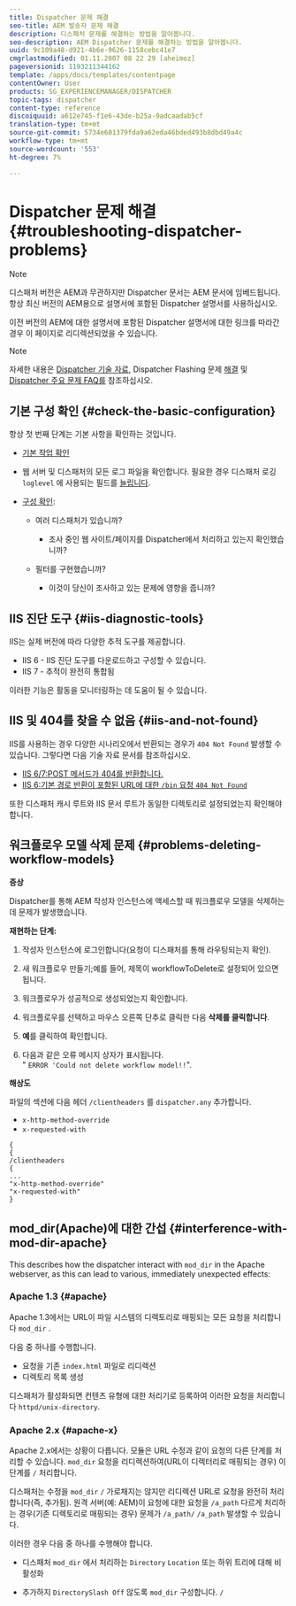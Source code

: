 ```yaml
---
title: Dispatcher 문제 해결
seo-title: AEM 발송자 문제 해결
description: 디스패처 문제를 해결하는 방법을 알아봅니다.
seo-description: AEM Dispatcher 문제를 해결하는 방법을 알아봅니다.
uuid: 9c109a48-d921-4b6e-9626-1158cebc41e7
cmgrlastmodified: 01.11.2007 08 22 29 [aheimoz]
pageversionid: 1193211344162
template: /apps/docs/templates/contentpage
contentOwner: User
products: SG_EXPERIENCEMANAGER/DISPATCHER
topic-tags: dispatcher
content-type: reference
discoiquuid: a612e745-f1e6-43de-b25a-9adcaadab5cf
translation-type: tm+mt
source-git-commit: 5734e601379fda9a62eda46bded493b8dbd49a4c
workflow-type: tm+mt
source-wordcount: '553'
ht-degree: 7%

---
```



# Dispatcher 문제 해결 {#troubleshooting-dispatcher-problems}

>[!NOTE]
>
>디스패처 버전은 AEM과 무관하지만 Dispatcher 문서는 AEM 문서에 임베드됩니다. 항상 최신 버전의 AEM용으로 설명서에 포함된 Dispatcher 설명서를 사용하십시오.
>
>이전 버전의 AEM에 대한 설명서에 포함된 Dispatcher 설명서에 대한 링크를 따라간 경우 이 페이지로 리디렉션되었을 수 있습니다.

>[!NOTE]
>
>자세한 내용은 [Dispatcher 기술 자료](https://helpx.adobe.com/cq/kb/index/dispatcher.html), Dispatcher Flashing 문제 [해결](https://helpx.adobe.com/adobe-cq/kb/troubleshooting-dispatcher-flushing-issues.html) 및 [Dispatcher 주요 문제 FAQ를](dispatcher-faq.md) 참조하십시오.

## 기본 구성 확인 {#check-the-basic-configuration}

항상 첫 번째 단계는 기본 사항을 확인하는 것입니다.

* [기본 작업 확인](#ConfirmBasicOperation)
* 웹 서버 및 디스패처의 모든 로그 파일을 확인합니다. 필요한 경우 디스패처 로깅 `loglevel` 에 사용되는 필드를 [늘립니다](#Logging).

* [구성 확인](#ConfiguringtheDispatcher):

   * 여러 디스패처가 있습니까?

      * 조사 중인 웹 사이트/페이지를 Dispatcher에서 처리하고 있는지 확인했습니까?
   * 필터를 구현했습니까?

      * 이것이 당신이 조사하고 있는 문제에 영향을 줍니까?


## IIS 진단 도구 {#iis-diagnostic-tools}

IIS는 실제 버전에 따라 다양한 추적 도구를 제공합니다.

* IIS 6 - IIS 진단 도구를 다운로드하고 구성할 수 있습니다.
* IIS 7 - 추적이 완전히 통합됨

이러한 기능은 활동을 모니터링하는 데 도움이 될 수 있습니다.

## IIS 및 404를 찾을 수 없음 {#iis-and-not-found}

IIS를 사용하는 경우 다양한 시나리오에서 반환되는 경우가 `404 Not Found` 발생할 수 있습니다. 그렇다면 다음 기술 자료 문서를 참조하십시오.

* [IIS 6/7:POST 메서드가 404를 반환합니다.](https://helpx.adobe.com/dispatcher/kb/IIS6IsapiFilters.html)
* [IIS 6:기본 경로 반환이 포함된 URL에 대한 `/bin` 요청 `404 Not Found`](https://helpx.adobe.com/dispatcher/kb/RequestsToBinDirectoryFailInIIS6.html)

또한 디스패처 캐시 루트와 IIS 문서 루트가 동일한 디렉토리로 설정되었는지 확인해야 합니다.

## 워크플로우 모델 삭제 문제 {#problems-deleting-workflow-models}

**증상**

Dispatcher를 통해 AEM 작성자 인스턴스에 액세스할 때 워크플로우 모델을 삭제하는 데 문제가 발생했습니다.

**재현하는 단계:**

1. 작성자 인스턴스에 로그인합니다(요청이 디스패처를 통해 라우팅되는지 확인).
1. 새 워크플로우 만들기;예를 들어, 제목이 workflowToDelete로 설정되어 있으면 됩니다.
1. 워크플로우가 성공적으로 생성되었는지 확인합니다.
1. 워크플로우를 선택하고 마우스 오른쪽 단추로 클릭한 다음 **삭제를 클릭합니다**.

1. **예**&#x200B;를 클릭하여 확인합니다.
1. 다음과 같은 오류 메시지 상자가 표시됩니다.\
   &quot; `ERROR 'Could not delete workflow model!!`&quot;.

**해상도**

파일의 섹션에 다음 헤더 `/clientheaders` 를 `dispatcher.any` 추가합니다.

* `x-http-method-override`
* `x-requested-with`

```
{  
{  
/clientheaders  
{  
...  
"x-http-method-override"  
"x-requested-with"  
}
```

## mod_dir(Apache)에 대한 간섭 {#interference-with-mod-dir-apache}

This describes how the dispatcher interact with `mod_dir` in the Apache webserver, as this can lead to various, immediately unexpected effects:

### Apache 1.3 {#apache}

Apache 1.3에서는 URL이 파일 시스템의 디렉토리로 매핑되는 모든 요청을 처리합니다 `mod_dir` .

다음 중 하나를 수행합니다.

* 요청을 기존 `index.html` 파일로 리디렉션
* 디렉토리 목록 생성

디스패처가 활성화되면 컨텐츠 유형에 대한 처리기로 등록하여 이러한 요청을 처리합니다 `httpd/unix-directory`.

### Apache 2.x {#apache-x}

Apache 2.x에서는 상황이 다릅니다. 모듈은 URL 수정과 같이 요청의 다른 단계를 처리할 수 있습니다. `mod_dir` 요청을 리디렉션하여(URL이 디렉터리로 매핑되는 경우) 이 단계를 `/` 처리합니다.

디스패처는 수정을 `mod_dir` `/` 가로채지는 않지만 리디렉션 URL로 요청을 완전히 처리합니다(즉, 추가됨). 원격 서버(예: AEM)이 요청에 대한 요청을 `/a_path` 다르게 처리하는 경우(기존 디렉토리로 매핑되는 경우) 문제가 `/a_path/` `/a_path` 발생할 수 있습니다.

이러한 경우 다음 중 하나를 수행해야 합니다.

* 디스패처 `mod_dir` 에서 처리하는 `Directory` `Location` 또는 하위 트리에 대해 비활성화

* 추가하지 `DirectorySlash Off` 않도록 `mod_dir` 구성합니다. `/`
